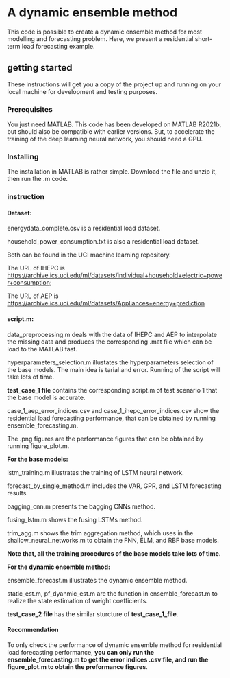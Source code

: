 # A dynamic ensemble method 
This code is possible to create a dynamic ensemble method for most modelling and forecasting problem. Here, we present a residential short-term load forecasting example. 

## getting started
These instructions will get you a copy of the project up and running on your local machine for development and testing purposes. 
### Prerequisites
You just need MATLAB. This code has been developed on MATLAB R2021b, but should also be compatible with earlier versions. But, to accelerate the training of the deep learning neural network, you should need a GPU. 

### Installing 
The installation in MATLAB is rather simple. Download the file and unzip it, then run the .m code. 

### instruction
#### Dataset:
energydata_complete.csv is a residential load dataset. 

household_power_consumption.txt is also a residential load dataset. 

Both can be found in the UCI machine learning repository. 

The URL of IHEPC is https://archive.ics.uci.edu/ml/datasets/individual+household+electric+power+consumption;

The URL of AEP is https://archive.ics.uci.edu/ml/datasets/Appliances+energy+prediction

#### script.m:
data_preprocessing.m deals with the data of IHEPC and AEP to interpolate the missing data and produces the corresponding .mat file which can be load to the MATLAB fast. 

hyperparameters_selection.m illustates the hyperparameters selection of the base models. The main idea is tarial and error. Running of the script will take lots of time. 

**test_case_1 file** contains the corresponding script.m of test scenario 1 that the base model is accurate. 

case_1_aep_error_indices.csv and case_1_ihepc_error_indices.csv show the residential load forecasting performance, that can be obtained by running ensemble_forecasting.m.

The .png figures are the performance figures that can be obtained by running figure_plot.m.

**For the base models:**

lstm_training.m illustrates the training of LSTM neural network. 

forecast_by_single_method.m includes the VAR, GPR, and LSTM forecasting results. 

bagging_cnn.m presents the bagging CNNs method. 

fusing_lstm.m shows the fusing LSTMs method. 

trim_agg.m shows the trim aggregation method, which uses in the shallow_neural_networks.m to obtain the FNN, ELM, and RBF base models. 

**Note that, all the training procedures of the base models take lots of time.** 

**For the dynamic ensemble method:**

ensemble_forecast.m illustrates the dynamic ensemble method. 

static_est.m, pf_dyanmic_est.m are the function in ensemble_forecast.m to realize the state estimation of weight coefficients. 

**test_case_2 file** has the similar sturcture of **test_case_1_file**. 

#### Recommendation
To only check the performance of dynamic ensemble method for residential load forecasting performance, **you can only run the ensemble_forecasting.m to get the error indices .csv file, and run the figure_plot.m to obtain the preformance figures**. 
